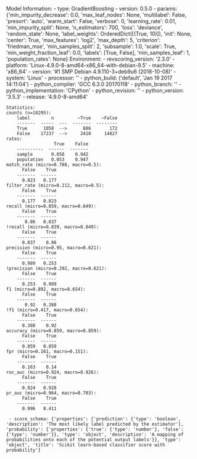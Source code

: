 Model Information:
	 - type: GradientBoosting
	 - version: 0.5.0
	 - params: {'min_impurity_decrease': 0.0, 'max_leaf_nodes': None, 'multilabel': False, 'presort': 'auto', 'warm_start': False, 'verbose': 0, 'learning_rate': 0.01, 'min_impurity_split': None, 'n_estimators': 700, 'loss': 'deviance', 'random_state': None, 'label_weights': OrderedDict([(True, 10)]), 'init': None, 'center': True, 'max_features': 'log2', 'max_depth': 5, 'criterion': 'friedman_mse', 'min_samples_split': 2, 'subsample': 1.0, 'scale': True, 'min_weight_fraction_leaf': 0.0, 'labels': [True, False], 'min_samples_leaf': 1, 'population_rates': None}
	Environment:
	 - revscoring_version: '2.3.0'
	 - platform: 'Linux-4.9.0-8-amd64-x86_64-with-debian-9.5'
	 - machine: 'x86_64'
	 - version: '#1 SMP Debian 4.9.110-3+deb9u6 (2018-10-08)'
	 - system: 'Linux'
	 - processor: ''
	 - python_build: ('default', 'Jan 19 2017 14:11:04')
	 - python_compiler: 'GCC 6.3.0 20170118'
	 - python_branch: ''
	 - python_implementation: 'CPython'
	 - python_revision: ''
	 - python_version: '3.5.3'
	 - release: '4.9.0-8-amd64'
	
	Statistics:
	counts (n=18295):
		label        n         ~True    ~False
		-------  -----  ---  -------  --------
		True      1058  -->      886       172
		False    17237  -->     2410     14827
	rates:
		              True    False
		----------  ------  -------
		sample       0.058    0.942
		population   0.053    0.947
	match_rate (micro=0.788, macro=0.5):
		  False    True
		-------  ------
		  0.823   0.177
	filter_rate (micro=0.212, macro=0.5):
		  False    True
		-------  ------
		  0.177   0.823
	recall (micro=0.859, macro=0.849):
		  False    True
		-------  ------
		   0.86   0.837
	!recall (micro=0.839, macro=0.849):
		  False    True
		-------  ------
		  0.837    0.86
	precision (micro=0.95, macro=0.621):
		  False    True
		-------  ------
		  0.989   0.253
	!precision (micro=0.292, macro=0.621):
		  False    True
		-------  ------
		  0.253   0.989
	f1 (micro=0.892, macro=0.654):
		  False    True
		-------  ------
		   0.92   0.388
	!f1 (micro=0.417, macro=0.654):
		  False    True
		-------  ------
		  0.388    0.92
	accuracy (micro=0.859, macro=0.859):
		  False    True
		-------  ------
		  0.859   0.859
	fpr (micro=0.161, macro=0.151):
		  False    True
		-------  ------
		  0.163    0.14
	roc_auc (micro=0.924, macro=0.926):
		  False    True
		-------  ------
		  0.924   0.928
	pr_auc (micro=0.964, macro=0.703):
		  False    True
		-------  ------
		  0.996   0.411
	
	 - score_schema: {'properties': {'prediction': {'type': 'boolean', 'description': 'The most likely label predicted by the estimator'}, 'probability': {'properties': {'true': {'type': 'number'}, 'false': {'type': 'number'}}, 'type': 'object', 'description': 'A mapping of probabilities onto each of the potential output labels'}}, 'type': 'object', 'title': 'Scikit learn-based classifier score with probability'}

